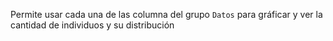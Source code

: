 Permite usar cada una de las columna del grupo `Datos` para gráficar y ver la cantidad de individuos y su distribución
